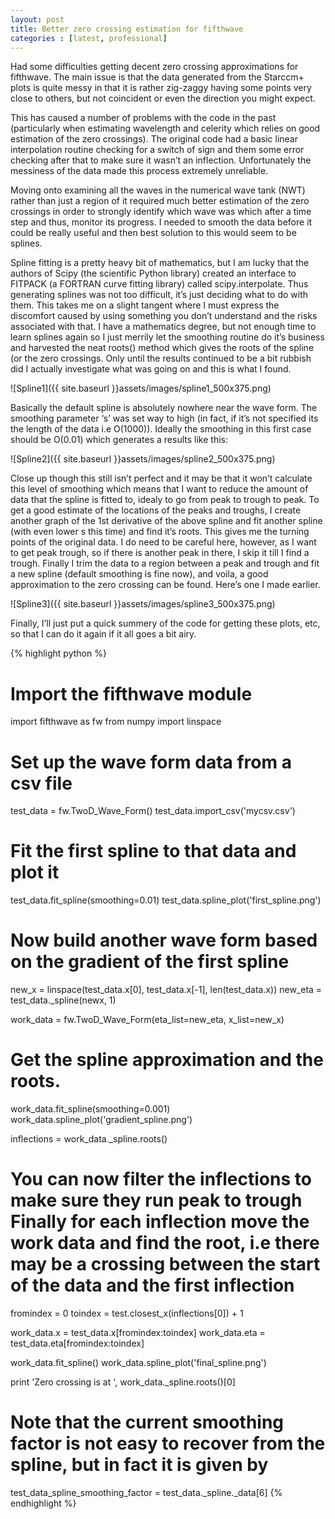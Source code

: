 ```yaml
---
layout: post
title: Better zero crossing estimation for fifthwave
categories : [latest, professional]
---
```


Had some difficulties getting decent zero crossing approximations for fifthwave. The main issue is that the data generated from the Starccm+ plots is quite messy in that it is rather zig-zaggy having some points very close to others, but not coincident or even the direction you might expect.

This has caused a number of problems with the code in the past (particularly when estimating wavelength and celerity which relies on good estimation of the zero crossings). The original code had a basic linear interpolation routine checking for a switch of sign and them some error checking after that to make sure it wasn’t an inflection. Unfortunately the messiness of the data made this process extremely unreliable.

Moving onto examining all the waves in the numerical wave tank (NWT) rather than just a region of it required much better estimation of the zero crossings in order to strongly identify which wave was which after a time step and thus, monitor its progress. I needed to smooth the data before it could be really useful and then best solution to this would seem to be splines.

Spline fitting is a pretty heavy bit of mathematics, but I am lucky that the authors of Scipy (the scientific Python library) created an interface to FITPACK (a FORTRAN curve fitting library) called scipy.interpolate. Thus generating splines was not too difficult, it’s just deciding what to do with them. This takes me on a slight tangent where I must express the discomfort caused by using something you don’t understand and the risks associated with that. I have a mathematics degree, but not enough time to learn splines again so I just merrily let the smoothing routine do it’s business and harvested the neat roots() method which gives the roots of the spline (or the zero crossings. Only until the results continued to be  a bit rubbish did I actually investigate what was going on and this is what I found.

![Spline1]({{ site.baseurl }}assets/images/spline1_500x375.png)

Basically the default spline is absolutely nowhere near the wave form. The smoothing parameter ‘s’ was set way to high (in fact, if it’s not specified its the length of the data i.e O(1000)). Ideally the smoothing in this first case should be O(0.01) which generates a results like this:

![Spline2]({{ site.baseurl }}assets/images/spline2_500x375.png)

Close up though this still isn’t perfect and it may be that it won’t calculate this level of smoothing which means that I want to reduce the amount of data that the spline is fitted to, idealy to go from peak to trough to peak. To get a good estimate of the locations of the peaks and troughs, I create another graph of the 1st derivative of the above spline and fit another spline (with even lower s this time) and find it’s roots. This gives me the turning points of the original data. I do need to be careful here, however, as I want to get peak trough, so if there is another peak in there, I skip it till I find a trough. Finally I trim the data to a region between a peak and trough and fit a new spline (default smoothing is fine now), and voila, a good approximation to the zero crossing can be found. Here’s one I made earlier.

![Spline3]({{ site.baseurl }}assets/images/spline3_500x375.png)

Finally, I’ll just put a quick summery of the code for getting these plots, etc, so that I can do it again if it all goes a bit airy.

{% highlight python %}
# Import the fifthwave module
import fifthwave as fw
from numpy import linspace

# Set up the wave form data from a csv file
test_data = fw.TwoD_Wave_Form()
test_data.import_csv('mycsv.csv')

# Fit the first spline to that data and plot it
test_data.fit_spline(smoothing=0.01)
test_data.spline_plot('first_spline.png')

# Now build another wave form based on the gradient of the first spline
new_x = linspace(test_data.x[0], test_data.x[-1], len(test_data.x))
new_eta = test_data._spline(newx, 1)

work_data = fw.TwoD_Wave_Form(eta_list=new_eta, x_list=new_x)

# Get the spline approximation and the roots.
work_data.fit_spline(smoothing=0.001)
work_data.spline_plot('gradient_spline.png')

inflections = work_data._spline.roots()

# You can now filter the inflections to make sure they run peak to trough Finally for each inflection move the work data and find the root, i.e there may be a crossing between the start of the data and the first inflection
fromindex = 0
toindex = test.closest_x(inflections[0]) + 1

work_data.x = test_data.x[fromindex:toindex]
work_data.eta = test_data.eta[fromindex:toindex]

work_data.fit_spline()
work_data.spline_plot('final_spline.png')

print 'Zero crossing is at ', work_data._spline.roots()[0]

# Note that the current smoothing factor is not easy to recover from the spline, but in fact it is given by
test_data_spline_smoothing_factor = test_data._spline._data[6]
{% endhighlight %}


